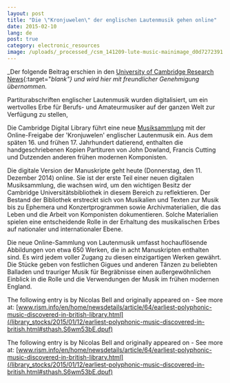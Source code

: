 ```yaml
---
layout: post
title: "Die \"Kronjuwelen\" der englischen Lautenmusik gehen online"
date: 2015-02-10
lang: de
post: true
category: electronic_resources
image: /uploads/_processed_/csm_141209-lute-music-mainimage_d0d7272391.jpg
---
```



_Der folgende Beitrag erschien in den [University of Cambridge Research News](http://www.cam.ac.uk/research/news/crown-jewels-of-english-lute-music-go-online){:target="_blank"} und wird hier mit freundlicher Genehmigung übernommen._





Partiturabschriften englischer Lautenmusik wurden digitalisiert, um ein wertvolles Erbe für Berufs- und Amateurmusiker auf der ganzen Welt zur Verfügung zu stellen,

Die Cambridge Digital Library führt eine neue [Musiksammlung](http://cudl.lib.cam.ac.uk/collections/music) mit der Online-Freigabe der 'Kronjuwelen' englischer Lautenmusik ein. Aus dem späten 16. und frühen 17. Jahrhundert datierend, enthalten die handgeschriebenen Kopien Partituren von John Dowland, Francis Cutting und Dutzenden anderen frühen modernen Komponisten.

Die digitale Version der Manuskripte geht heute (Donnerstag, den 11. Dezember 2014) online. Sie ist der erste Teil einer neuen digitalen Musiksammlung, die wachsen wird, um den wichtigen Besitz der Cambridge Universitätsbibliothek in diesem Bereich zu reflektieren. Der Bestand der Bibliothek erstreckt sich von Musikalien und Texten zur Musik bis zu Ephemera und Konzertprogrammen sowie Archivmaterialien, die das Leben und die Arbeit von Komponisten dokumentieren. Solche Materialien spielen eine entscheidende Rolle in der Erhaltung des musikalischen Erbes auf nationaler und internationaler Ebene.

Die neue Online-Sammlung von Lautenmusik umfasst hochauflösende Abbildungen von etwa 650 Werken, die in acht Manuskripten enthalten sind. Es wird jedem voller Zugang zu diesen einzigartigen Werken gewährt. Die Stücke geben von festlichen Gigues und anderen Tänzen zu beliebten Balladen und trauriger Musik für Begräbnisse einen außergewöhnlichen Einblick in die Rolle und die Verwendungen der Musik im frühen modernen England.





<script type="text/javascript">var switchTo5x=true;</script><script type="text/javascript" src="http://w.sharethis.com/button/buttons.js"></script><script type="text/javascript">stLight.options({publisher: "9b601438-1ce1-49d8-bfd7-9cff5df54c17", doNotHash: false, doNotCopy: false, hashAddressBar: false});</script>



The following entry is by Nicolas Bell and originally appeared on - See more at: [www.rism.info/en/home/newsdetails/article/64/earliest-polyphonic-music-discovered-in-british-library.html](/library_stocks/2015/01/12/earliest-polyphonic-music-discovered-in-british.html#sthash.S6wm53bE.dpuf)

The following entry is by Nicolas Bell and originally appeared on - See more at: [www.rism.info/en/home/newsdetails/article/64/earliest-polyphonic-music-discovered-in-british-library.html](/library_stocks/2015/01/12/earliest-polyphonic-music-discovered-in-british.html#sthash.S6wm53bE.dpuf)